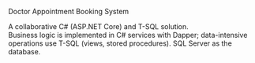 Doctor Appointment Booking System

A collaborative C# (ASP.NET Core) and T-SQL solution.  
Business logic is implemented in C# services with Dapper; data-intensive operations use T-SQL (views, stored procedures). SQL Server as the database.
